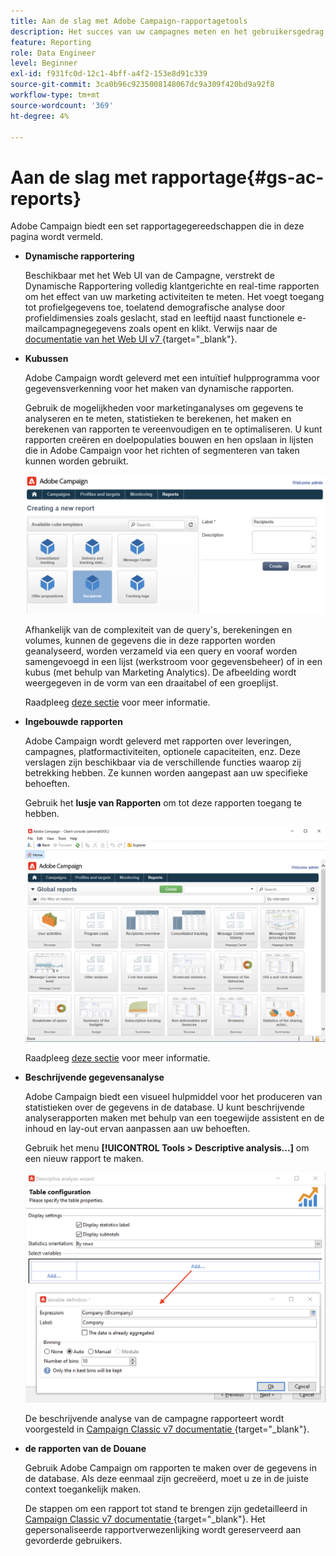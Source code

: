 ```yaml
---
title: Aan de slag met Adobe Campaign-rapportagetools
description: Het succes van uw campagnes meten en het gebruikersgedrag analyseren
feature: Reporting
role: Data Engineer
level: Beginner
exl-id: f931fc0d-12c1-4bff-a4f2-153e8d91c339
source-git-commit: 3ca0b96c9235008148067dc9a309f420bd9a92f8
workflow-type: tm+mt
source-wordcount: '369'
ht-degree: 4%

---
```


# Aan de slag met rapportage{#gs-ac-reports}

Adobe Campaign biedt een set rapportagegereedschappen die in deze pagina wordt vermeld.

* **Dynamische rapportering**

  Beschikbaar met het Web UI van de Campagne, verstrekt de Dynamische Rapportering volledig klantgerichte en real-time rapporten om het effect van uw marketing activiteiten te meten. Het voegt toegang tot profielgegevens toe, toelatend demografische analyse door profieldimensies zoals geslacht, stad en leeftijd naast functionele e-mailcampagnegegevens zoals opent en klikt. Verwijs naar de [&#x200B; documentatie van het Web UI v7 &#x200B;](https://experienceleague.adobe.com/docs/campaign-web/v8/reports/dynamic-reporting/get-started-reporting.html?lang=nl-NL){target="_blank"}.

* **Kubussen**

  Adobe Campaign wordt geleverd met een intuïtief hulpprogramma voor gegevensverkenning voor het maken van dynamische rapporten.

  Gebruik de mogelijkheden voor marketinganalyses om gegevens te analyseren en te meten, statistieken te berekenen, het maken en berekenen van rapporten te vereenvoudigen en te optimaliseren. U kunt rapporten creëren en doelpopulaties bouwen en hen opslaan in lijsten die in Adobe Campaign voor het richten of segmenteren van taken kunnen worden gebruikt.

  ![](assets/create-a-report.png)

  Afhankelijk van de complexiteit van de query&#39;s, berekeningen en volumes, kunnen de gegevens die in deze rapporten worden geanalyseerd, worden verzameld via een query en vooraf worden samengevoegd in een lijst (werkstroom voor gegevensbeheer) of in een kubus (met behulp van Marketing Analytics). De afbeelding wordt weergegeven in de vorm van een draaitabel of een groeplijst.

  Raadpleeg [deze sectie](gs-cubes.md) voor meer informatie.

* **Ingebouwde rapporten**

  Adobe Campaign wordt geleverd met rapporten over leveringen, campagnes, platformactiviteiten, optionele capaciteiten, enz. Deze verslagen zijn beschikbaar via de verschillende functies waarop zij betrekking hebben. Ze kunnen worden aangepast aan uw specifieke behoeften.

  Gebruik het **lusje van Rapporten** om tot deze rapporten toegang te hebben.

  ![](assets/built-in-reports.png)

  Raadpleeg [deze sectie](built-in-reports.md) voor meer informatie.

* **Beschrijvende gegevensanalyse**

  Adobe Campaign biedt een visueel hulpmiddel voor het produceren van statistieken over de gegevens in de database. U kunt beschrijvende analyserapporten maken met behulp van een toegewijde assistent en de inhoud en lay-out ervan aanpassen aan uw behoeften.

  Gebruik het menu **[!UICONTROL Tools > Descriptive analysis...]** om een nieuw rapport te maken.

  ![](assets/desc-analysis-report.png)

  De beschrijvende analyse van de campagne rapporteert wordt voorgesteld in [&#x200B; Campaign Classic v7 documentatie &#x200B;](https://experienceleague.adobe.com/docs/campaign-classic/using/reporting/analyzing-populations/about-descriptive-analysis.html?lang=nl-NL){target="_blank"}.

* **de rapporten van de Douane**

  Gebruik Adobe Campaign om rapporten te maken over de gegevens in de database. Als deze eenmaal zijn gecreëerd, moet u ze in de juiste context toegankelijk maken.

  De stappen om een rapport tot stand te brengen zijn gedetailleerd in [&#x200B; Campaign Classic v7 documentatie &#x200B;](https://experienceleague.adobe.com/docs/campaign-classic/using/reporting/creating-new-reports/about-reports-creation-in-campaign.html?lang=nl-NL){target="_blank"}. Het gepersonaliseerde rapportverwezenlijking wordt gereserveerd aan gevorderde gebruikers.
